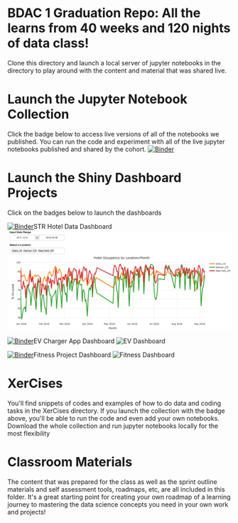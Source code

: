 # BDAC 1 Graduation Repo: All the learns from 40 weeks and 120 nights of data class!
Clone this directory and launch a local server of jupyter notebooks in the directory to play around with the content and material that was shared live.

# Launch the Jupyter Notebook Collection
Click the badge below to access live versions of all of the notebooks we published. You can run the code and experiment with all of the live jupyter notebooks published and shared by the cohort.
[![Binder](https://mybinder.org/badge.svg)](https://mybinder.org/v2/gh/bentut/bdac1-graduation/master)

# Launch the Shiny Dashboard Projects
Click on the badges below to launch the dashboards

[![Binder](https://mybinder.org/badge.svg)](https://mybinder.org/v2/gh/bentut/bdac1-graduation/master?urlpath=shiny/str_dashboard/)STR Hotel Data Dashboard
![STR Dashboard](images/str_dashboard.jpeg)

[![Binder](https://mybinder.org/badge.svg)](https://mybinder.org/v2/gh/bentut/bdac1-graduation/master?urlpath=shiny/ev_charger_dashboard/)EV Charger App Dashboard
![EV Dashboard](images/ev_charger_dashboard.jpeg)

[![Binder](https://mybinder.org/badge.svg)](https://mybinder.org/v2/gh/bentut/bdac1-graduation/master?urlpath=shiny/fitnessproject_dashboard/)Fitness Project Dashboard
![Fitness Dashboard](images/fitnessproject_dashboard.jpeg)

# XerCises
You'll find snippets of codes and examples of how to do data and coding tasks in the XerCises directory. If you launch the collection with the badge above, you'll be able to run the code and even add your own notebooks. Download the whole collection and run jupyter notebooks locally for the most flexibility

# Classroom Materials
The content that was prepared for the class as well as the sprint outline materials and self assessment tools, roadmaps, etc, are all included in this folder. It's a great starting point for creating your own roadmap of a learning journey to mastering the data science concepts you need in your own work and projects!
